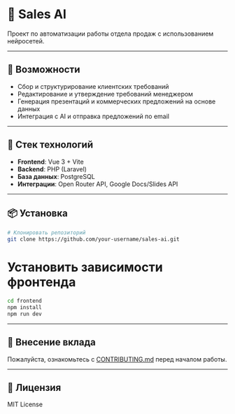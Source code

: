 # 🧠 Sales AI

Проект по автоматизации работы отдела продаж с использованием нейросетей.

---

## 🚀 Возможности

- Сбор и структурирование клиентских требований
- Редактирование и утверждение требований менеджером
- Генерация презентаций и коммерческих предложений на основе данных
- Интеграция с AI и отправка предложений по email

---

## 🧰 Стек технологий

- **Frontend**: Vue 3 + Vite
- **Backend**: PHP (Laravel)
- **База данных**: PostgreSQL
- **Интеграции**: Open Router API, Google Docs/Slides API

---

## 📦 Установка

```bash
# Клонировать репозиторий
git clone https://github.com/your-username/sales-ai.git
```

# Установить зависимости фронтенда
```bash
cd frontend
npm install
npm run dev
```

---

## 🤝 Внесение вклада

Пожалуйста, ознакомьтесь с [CONTRIBUTING.md](./CONTRIBUTING.md) перед началом работы.

---

## 📄 Лицензия

MIT License
